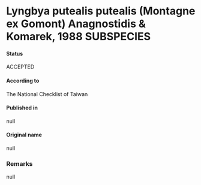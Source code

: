 # Lyngbya putealis putealis (Montagne ex Gomont) Anagnostidis & Komarek, 1988 SUBSPECIES

#### Status
ACCEPTED

#### According to
The National Checklist of Taiwan

#### Published in
null

#### Original name
null

### Remarks
null